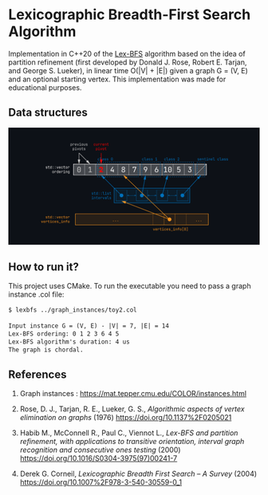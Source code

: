 # Lexicographic Breadth-First Search Algorithm

Implementation in C++20 of the [Lex-BFS](https://en.wikipedia.org/wiki/Lexicographic_breadth-first_search) algorithm based on the idea of partition refinement (first developed by Donald J. Rose, Robert E. Tarjan, and George S. Lueker), in linear time O(|V| + |E|) given a graph G = (V, E) and an optional starting vertex. This implementation was made for educational purposes.

## Data structures

![GitHub Logo](/img/data_structures.png)

## How to run it?

This project uses CMake. To run the executable you need to pass a graph instance .col file:

```
$ lexbfs ../graph_instances/toy2.col

Input instance G = (V, E) - |V| = 7, |E| = 14
Lex-BFS ordering: 0 1 2 3 6 4 5 
Lex-BFS algorithm's duration: 4 us
The graph is chordal.
```

## References
1. Graph instances : https://mat.tepper.cmu.edu/COLOR/instances.html

2. Rose, D. J., Tarjan, R. E., Lueker, G. S., *Algorithmic aspects of vertex elimination on graphs* (1976) https://doi.org/10.1137%2F0205021
3. Habib M., McConnell R., Paul C., Viennot L., *Lex-BFS and partition refinement, with applications to transitive orientation, interval graph recognition and consecutive ones testing* (2000) https://doi.org/10.1016/S0304-3975(97)00241-7
4. Derek G. Corneil, *Lexicographic Breadth First Search – A Survey* (2004) https://doi.org/10.1007%2F978-3-540-30559-0_1

